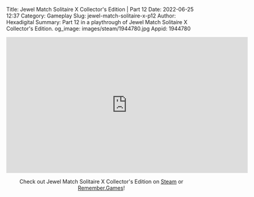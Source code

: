 Title: Jewel Match Solitaire X Collector's Edition | Part 12
Date: 2022-06-25 12:37
Category: Gameplay
Slug: jewel-match-solitaire-x-p12
Author: Hexadigital
Summary: Part 12 in a playthrough of Jewel Match Solitaire X Collector's Edition.
og_image: images/steam/1944780.jpg
Appid: 1944780

<center><iframe src="https://www.youtube.com/embed/ZKqsSPkDbGs?feature=oembed" allow="accelerometer; autoplay; encrypted-media; gyroscope; picture-in-picture" width="640" height="360" frameborder="0"></iframe>

Check out Jewel Match Solitaire X Collector's Edition on [Steam](https://store.steampowered.com/app/1944780/?curator_clanid=34633900) or [Remember.Games](https://remember.games/game/5936/)!</center>

